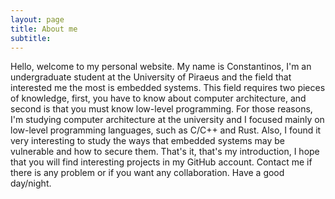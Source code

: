```yaml
---
layout: page
title: About me
subtitle: 
---
```


Hello, welcome to my personal website. My name is Constantinos, I'm an undergraduate student at the University of Piraeus and the field that interested me the most is embedded systems. This field requires two pieces of knowledge, first, you have to know about computer architecture, and second is that you must know low-level programming. For those reasons, I'm studying computer architecture at the university and I focused mainly on low-level programming languages, such as C/C++ and Rust. Also, I found it very interesting to study the ways that embedded systems may be vulnerable and how to secure them. That's it, that's my introduction, I hope that you will find interesting projects in my GitHub account. Contact me if there is any problem or if you want any collaboration. Have a good day/night.
